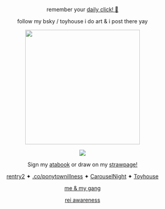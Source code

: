 <p align=center> remember your <a href="https://arab.org/click-to-help/palestine/"> daily click! 🍉</a>
  <p align=center> follow my bsky / toyhouse i do art & i post there yay
    <p align=center> <img src="[images/example.png](https://f2.toyhou.se/file/f2-toyhou-se/images/96799292_0pukj3xniPodAvH.gif)" width="300" />
<p align=center> <img src=https://komarev.com/ghpvc/?username=NAAKY0&color=af8150&style=flat-square&label=scoobysnacks+that+I+get&base=2000>
<p align=center> Sign my <a href="https://alienstage.atabook.org/">atabook</a> or draw on my <a href="https://naaky0.straw.page/">strawpage!</a> 
<p align=center> <a href="https://rentry.co/-marcus-"> rentry2</a> ✦ <a href="https://rentry.co/ponytownillness">.co/ponytownillness</a> ✦ <a href="https://x.com/carouselnights">CarouselNight</a> ✦ <a href="https://toyhou.se/NAAKY0">Toyhouse</a>

<p align=center> <a href="https://rentry.co/carouselnightdevs">me & my gang</a>

<p align=center> <a href="https://web.archive.org/web/20240523074239/https://rentry.co/reiawareness">rei awareness</a>
